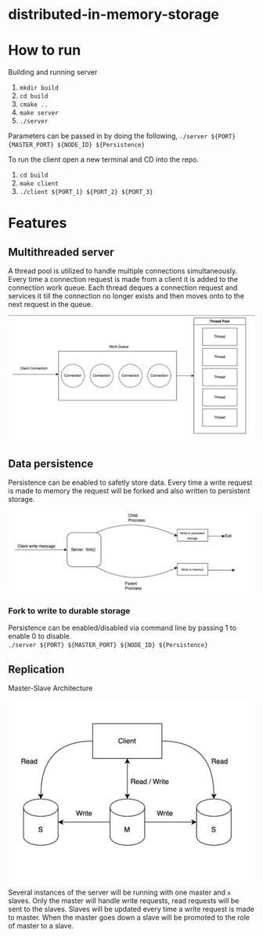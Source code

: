 # distributed-in-memory-storage

# How to run

Building and running server

1. `mkdir build`
2. `cd build`
3. `cmake ..`
4. `make server`
5. `./server`

Parameters can be passed in by doing the following, `./server ${PORT} {MASTER_PORT} ${NODE_ID} ${Persistence}`

To run the client open a new terminal and CD into the repo.

1. `cd build`
2. `make client`
3. `./client ${PORT_1} ${PORT_2} ${PORT_3}`

# Features

## Multithreaded server

A thread pool is utilized to handle multiple connections simultaneously. Every time a connection request is made from a client it is added to the connection work queue. Each thread deques a connection request and services it till the connection no longer exists and then moves onto to the next request in the queue.

![Multithreaded Server Diagram](/images/multiThreadedServer.png)

## Data persistence

Persistence can be enabled to safetly store data. Every time a write request is made to memory the request will be forked and also written to persistent storage.

![Forked Persistence Diagram](/images/ForkedPersistence.png)

### Fork to write to durable storage

Persistence can be enabled/disabled via command line by passing 1 to enable 0 to disable.
<br> `./server ${PORT} ${MASTER_PORT} ${NODE_ID} ${Persistence}`

## Replication

Master-Slave Architecture

![Master Slave Diagram](/images/master-slave.png)

Several instances of the server will be running with one master and `x` slaves. Only the master will handle write requests, read requests will be sent to the slaves. Slaves will be updated every time a write request is made to master. When the master goes down a slave will be promoted to the role of master to a slave.
